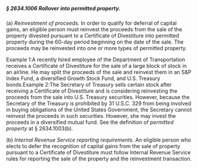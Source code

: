 ##### § 2634.1006 Rollover into permitted property. #####

(a) *Reinvestment of proceeds.* In order to qualify for deferral of capital gains, an eligible person must reinvest the proceeds from the sale of the property divested pursuant to a Certificate of Divestiture into permitted property during the 60-day period beginning on the date of the sale. The proceeds may be reinvested into one or more types of permitted property.

Example 1:A recently hired employee of the Department of Transportation receives a Certificate of Divestiture for the sale of a large block of stock in an airline. He may split the proceeds of the sale and reinvest them in an S&P Index Fund, a diversified Growth Stock Fund, and U.S. Treasury bonds.Example 2:The Secretary of Treasury sells certain stock after receiving a Certificate of Divestiture and is considering reinvesting the proceeds from the sale into U.S. Treasury securities. However, because the Secretary of the Treasury is prohibited by 31 U.S.C. 329 from being involved in buying obligations of the United States Government, the Secretary cannot reinvest the proceeds in such securities. However, she may invest the proceeds in a diversified mutual fund. See the definition of *permitted property* at § 2634.1003(b).

(b) *Internal Revenue Service reporting requirements.* An eligible person who elects to defer the recognition of capital gains from the sale of property pursuant to a Certificate of Divestiture must follow Internal Revenue Service rules for reporting the sale of the property and the reinvestment transaction.